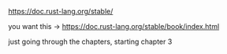 https://doc.rust-lang.org/stable/

you want this -> https://doc.rust-lang.org/stable/book/index.html

just going through the chapters, starting chapter 3
